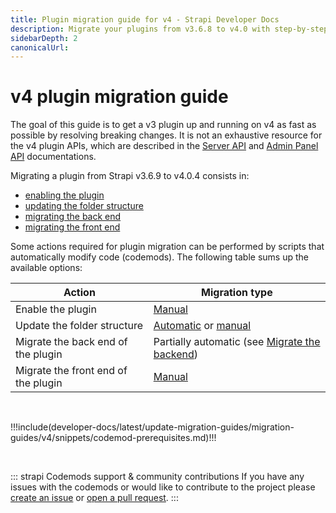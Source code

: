```yaml
---
title: Plugin migration guide for v4 - Strapi Developer Docs
description: Migrate your plugins from v3.6.8 to v4.0 with step-by-step instructions
sidebarDepth: 2
canonicalUrl:
---
```


<!-- TODO: update SEO -->

# v4 plugin migration guide

The goal of this guide is to get a v3 plugin up and running on v4 as fast as possible by resolving breaking changes. It is not an exhaustive resource for the v4 plugin APIs, which are described in the [Server API](/developer-docs/latest/developer-resources/plugin-api-reference/server.md#server-api-for-plugins) and [Admin Panel API](/developer-docs/latest/developer-resources/plugin-api-reference/admin-panel.md#admin-panel-api-for-plugins) documentations.

Migrating a plugin from Strapi v3.6.9 to v4.0.4 consists in:

- [enabling the plugin](/developer-docs/latest/update-migration-guides/migration-guides/v4/plugin/enable-plugin.md)
- [updating the folder structure](/developer-docs/latest/update-migration-guides/migration-guides/v4/plugin/update-folder-structure.md)
- [migrating the back end](/developer-docs/latest/update-migration-guides/migration-guides/v4/plugin/migrate-back-end.md)
- [migrating the front end](/developer-docs/latest/update-migration-guides/migration-guides/v4/plugin/migrate-front-end.md)

Some actions required for plugin migration can be performed by scripts that automatically modify code (codemods). The following table sums up the available options:

| Action                              | Migration type                                                                                             |
| ----------------------------------- | ---------------------------------------------------------------------------------------------------------- |
| Enable the plugin                   | [Manual](/developer-docs/latest/update-migration-guides/migration-guides/v4/plugin/enable-plugin.md)                                                                               |
| Update the folder structure         | [Automatic](/developer-docs/latest/update-migration-guides/migration-guides/v4/plugin/update-folder-structure.md#update-the-folder-structure-automatically) or [manual](/developer-docs/latest/update-migration-guides/migration-guides/v4/plugin/update-folder-structure.md#update-the-folder-structure-manually) |
| Migrate the back end of the plugin  | Partially automatic (see [Migrate the backend](/developer-docs/latest/update-migration-guides/migration-guides/v4/plugin/migrate-back-end.md))                                      |
| Migrate the front end of the plugin | [Manual](/developer-docs/latest/update-migration-guides/migration-guides/v4/plugin/migrate-front-end.md#migrate-the-front-end)                                                                      |

<br/>

!!!include(developer-docs/latest/update-migration-guides/migration-guides/v4/snippets/codemod-prerequisites.md)!!!

<br/>

::: strapi Codemods support & community contributions
If you have any issues with the codemods or would like to contribute to the project please [create an issue](https://github.com/strapi/codemods/issues) or [open a pull request](https://github.com/strapi/codemods/pulls).
:::
